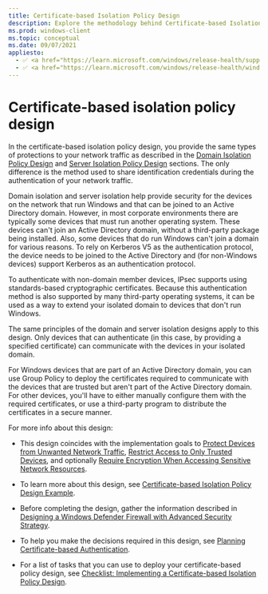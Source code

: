 ```yaml
---
title: Certificate-based Isolation Policy Design 
description: Explore the methodology behind Certificate-based Isolation Policy Design and how it defers from Domain Isolation and Server Isolation Policy Design.
ms.prod: windows-client
ms.topic: conceptual
ms.date: 09/07/2021
appliesto: 
  - ✅ <a href="https://learn.microsoft.com/windows/release-health/supported-versions-windows-client" target="_blank">Windows 10 and later</a>
  - ✅ <a href="https://learn.microsoft.com/windows/release-health/windows-server-release-info" target="_blank">Windows Server 2016 and later</a>
---
```


# Certificate-based isolation policy design


In the certificate-based isolation policy design, you provide the same types of protections to your network traffic as described in the [Domain Isolation Policy Design](domain-isolation-policy-design.md) and [Server Isolation Policy Design](server-isolation-policy-design.md) sections. The only difference is the method used to share identification credentials during the authentication of your network traffic.

Domain isolation and server isolation help provide security for the devices on the network that run Windows and that can be joined to an Active Directory domain. However, in most corporate environments there are typically some devices that must run another operating system. These devices can't join an Active Directory domain, without a third-party package being installed. Also, some devices that do run Windows can't join a domain for various reasons. To rely on Kerberos V5 as the authentication protocol, the device needs to be joined to the Active Directory and (for non-Windows devices) support Kerberos as an authentication protocol.

To authenticate with non-domain member devices, IPsec supports using standards-based cryptographic certificates. Because this authentication method is also supported by many third-party operating systems, it can be used as a way to extend your isolated domain to devices that don't run Windows.

The same principles of the domain and server isolation designs apply to this design. Only devices that can authenticate (in this case, by providing a specified certificate) can communicate with the devices in your isolated domain.

For Windows devices that are part of an Active Directory domain, you can use Group Policy to deploy the certificates required to communicate with the devices that are trusted but aren't part of the Active Directory domain. For other devices, you'll have to either manually configure them with the required certificates, or use a third-party program to distribute the certificates in a secure manner.

For more info about this design:

-   This design coincides with the implementation goals to [Protect Devices from Unwanted Network Traffic](protect-devices-from-unwanted-network-traffic.md), [Restrict Access to Only Trusted Devices](restrict-access-to-only-trusted-devices.md), and optionally [Require Encryption When Accessing Sensitive Network Resources](require-encryption-when-accessing-sensitive-network-resources.md).

-   To learn more about this design, see [Certificate-based Isolation Policy Design Example](certificate-based-isolation-policy-design-example.md).

-   Before completing the design, gather the information described in [Designing a Windows Defender Firewall with Advanced Security Strategy](designing-a-windows-firewall-with-advanced-security-strategy.md).

-   To help you make the decisions required in this design, see [Planning Certificate-based Authentication](planning-certificate-based-authentication.md).

-   For a list of tasks that you can use to deploy your certificate-based policy design, see [Checklist: Implementing a Certificate-based Isolation Policy Design](checklist-implementing-a-certificate-based-isolation-policy-design.md).



